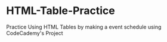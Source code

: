 # HTML-Table-Practice
Practice Using HTML Tables by making a event schedule using CodeCademy's Project

